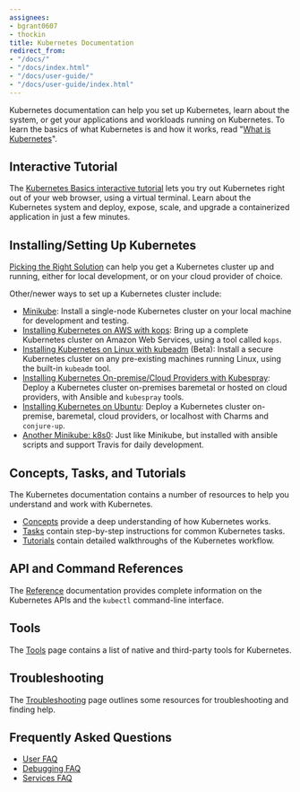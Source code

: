 ```yaml
---
assignees:
- bgrant0607
- thockin
title: Kubernetes Documentation
redirect_from:
- "/docs/"
- "/docs/index.html"
- "/docs/user-guide/"
- "/docs/user-guide/index.html"
---
```


Kubernetes documentation can help you set up Kubernetes, learn about the system, or get your applications and workloads running on Kubernetes. To learn the basics of what Kubernetes is and how it works, read "[What is Kubernetes](/docs/concepts/overview/what-is-kubernetes/)".

## Interactive Tutorial

The [Kubernetes Basics interactive tutorial](/docs/tutorials/kubernetes-basics/) lets you try out Kubernetes right out of your web browser, using a virtual terminal. Learn about the Kubernetes system and deploy, expose, scale, and upgrade a containerized application in just a few minutes.

## Installing/Setting Up Kubernetes

[Picking the Right Solution](/docs/getting-started-guides/) can help you get a Kubernetes cluster up and running, either for local development, or on your cloud provider of choice.

Other/newer ways to set up a Kubernetes cluster include:

* [Minikube](/docs/getting-started-guides/minikube/): Install a single-node Kubernetes cluster on your local machine for development and testing.
* [Installing Kubernetes on AWS with kops](/docs/getting-started-guides/kops/): Bring up a complete Kubernetes cluster on Amazon Web Services, using a tool called `kops`.
* [Installing Kubernetes on Linux with kubeadm](/docs/getting-started-guides/kubeadm/) (Beta): Install a secure Kubernetes cluster on any pre-existing machines running Linux, using the built-in `kubeadm` tool.
* [Installing Kubernetes On-premise/Cloud Providers with Kubespray](/docs/getting-started-guides/kubespray/): Deploy a Kubernetes cluster on-premises baremetal or hosted on cloud providers, with Ansible and `kubespray` tools.
* [Installing Kubernetes on Ubuntu](/docs/getting-started-guides/ubuntu/): Deploy a Kubernetes cluster on-premise, baremetal, cloud providers, or localhost with Charms and `conjure-up`.
* [Another Minikube: k8s0](https://github.com/reachlin/k8s0/): Just like Minikube, but installed with ansible scripts and support Travis for daily development.

## Concepts, Tasks, and Tutorials

The Kubernetes documentation contains a number of resources to help you understand and work with Kubernetes.

* [Concepts](/docs/concepts/) provide a deep understanding of how Kubernetes works.
* [Tasks](/docs/tasks/) contain step-by-step instructions for common Kubernetes tasks.
* [Tutorials](/docs/tutorials/) contain detailed walkthroughs of the Kubernetes workflow.

## API and Command References

The [Reference](/docs/reference/) documentation provides complete information on the Kubernetes APIs and the `kubectl` command-line interface.

## Tools

The [Tools](/docs/tools/) page contains a list of native and third-party tools for Kubernetes.

## Troubleshooting

The [Troubleshooting](/docs/tasks/debug-application-cluster/troubleshooting) page outlines some resources for troubleshooting and finding help.

## Frequently Asked Questions

* [User FAQ](https://github.com/kubernetes/kubernetes/wiki/User-FAQ)
* [Debugging FAQ](https://github.com/kubernetes/kubernetes/wiki/Debugging-FAQ)
* [Services FAQ](https://github.com/kubernetes/kubernetes/wiki/Services-FAQ)
